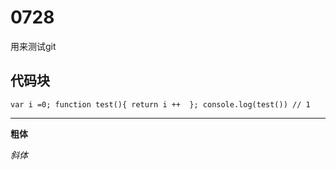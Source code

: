 # 0728
用来测试git

## 代码块
`
  var i =0;
  function test(){
    return i ++ 
  };
  console.log(test()) // 1
`
***
**粗体**

*斜体*
